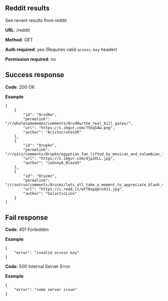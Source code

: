 ## Reddit results

See recent results from reddit

**URL**: /reddit

**Method**: GET

**Auth required**: yes (Requires valid `access-key` header)

**Permission required**: no

## Success response

**Code**: 200 OK

**Example**

```
[
    {
        "id": "8rvd0w",
        "permalink": "/r/wholesomememes/comments/8rvd0w/the_real_bill_gates/",
        "url": "https://i.imgur.com/75SqS4w.png",
        "author": "AristocratesSR"
    },
    {
        "id": "8rupkn",
        "permalink": "/r/pics/comments/8rupkn/egyptian_fan_lifted_by_mexican_and_colombian_fans/",
        "url": "https://i.imgur.com/djp2XLL.jpg",
        "author": "Johnny6_Blaze9"
    },
    {
        "id": "8ruzmz",
        "permalink": "/r/outrun/comments/8ruzmz/lets_all_take_a_moment_to_appreciate_blank_vhs/",
        "url": "https://i.redd.it/wtf8xpqbcn411.jpg",
        "author": "GalacticLinx"
    }
]
```

## Fail response

**Code**: 401 Forbidden

**Example**

```
{
    "error": "invalid access key"
}
```

**Code**: 500 Internal Server Error

**Example**

```
{
    "error": "some server issue"
}
```


